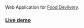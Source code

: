  Web Application for [Food Devlivery](https://react-quick-food.firebaseapp.com/).

### [Live demo](https://react-quick-food.firebaseapp.com/)

